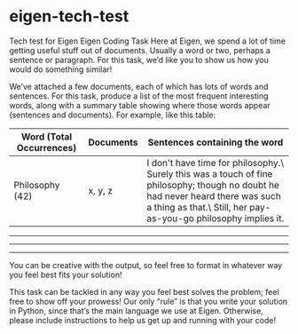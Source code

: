 # eigen-tech-test
Tech test for Eigen
Eigen Coding Task
Here at Eigen, we spend a lot of time getting useful stuff out of documents. Usually a word or two, perhaps a sentence or paragraph. For this task, we’d like you to show us how you would do something similar!

We’ve attached a few documents, each of which has lots of words and sentences. For this task, produce a list of the most frequent interesting words, along with a summary table showing where those words appear (sentences and documents). For example, like this table:

Word (Total Occurrences) | Documents | Sentences containing the word
--- | --- | ---
Philosophy (42) | x, y, z | I don't have time for philosophy.\ Surely this was a touch of fine philosophy; though no doubt he had never heard there was such a thing as that.\ Still, her pay-as-you-go philosophy implies it.
---
---
---


You can be creative with the output, so feel free to format in whatever way you feel best fits your solution! 

This task can be tackled in any way you feel best solves the problem; feel free to show off your prowess! Our only “rule” is that you write your solution in Python, since that’s the main language we use at Eigen. Otherwise, please include instructions to help us get up and running with your code! 



